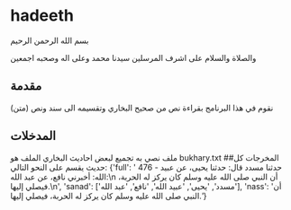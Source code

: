 # hadeeth
بسم الله الرحمن الرحيم

والصلاة والسلام على اشرف المرسلين سيدنا محمد وعلى اله وصحبه اجمعين
## مقدمة 
نقوم في هذا البرنامج بقراءة نص من صحيح البخاري وتقسيمه الى سند ونص (متن)

## المدخلات
ملف نصي به تجميع لبعض احاديث البخاري
الملف هو
bukhary.txt
##المخرجات
كل حديث يقسم على النحو التالي:
{'full': ' 476 - حدثنا مسدد قال: حدثنا يحيى، عن عبيد الله: أخبرني نافع، عن عبد الله:\n أن النبي صلى الله عليه وسلم كان يركز له الحربة، فيصلي إليها.\n',
 'sanad': ['مسدد', 'يحيى', 'عبيد الله', 'نافع', 'عبد الله'], 
 'nass': 'أن النبي صلى الله عليه وسلم كان يركز له الحربة، فيصلي إليها.'}